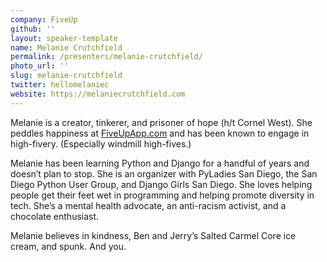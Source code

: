 ```yaml
---
company: FiveUp
github: ''
layout: speaker-template
name: Melanie Crutchfield
permalink: /presenters/melanie-crutchfield/
photo_url: ''
slug: melanie-crutchfield
twitter: hellomelaniec
website: https://melaniecrutchfield.com
---
```


Melanie is a creator, tinkerer, and prisoner of hope (h/t Cornel West). She peddles happiness at [FiveUpApp.com](http://fiveupapp.com) and has been known to engage in high-fivery. (Especially windmill high-fives.)

Melanie has been learning Python and Django for a handful of years and doesn’t plan to stop. She is an organizer with PyLadies San Diego, the San Diego Python User Group, and Django Girls San Diego. She loves helping people get their feet wet in programming and helping promote diversity in tech. She’s a mental health advocate, an anti-racism activist, and a chocolate enthusiast.

Melanie believes in kindness, Ben and Jerry’s Salted Carmel Core ice cream, and spunk. And you.
